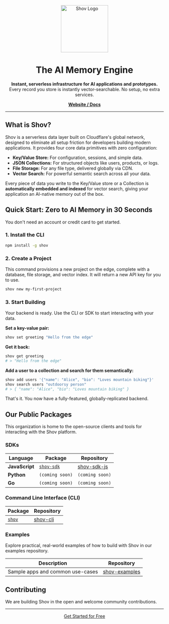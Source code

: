 <!-- Note: This file is automatically synced from the private /shov monorepo. -->
<!-- Triggering sync -->

<div align="center">
  <img src="https://shov.com/logos/shov-logo-white.svg" alt="Shov Logo" width="150"/>
</div>

<h1 align="center">The AI Memory Engine</h1>

<p align="center">
  <strong>Instant, serverless infrastructure for AI applications and prototypes.</strong>
  <br />
  Every record you store is instantly vector-searchable. No setup, no extra services.
</p>

<p align="center">
  <a href="https://shov.com"><strong>Website / Docs</strong></a>  
</p>

---

## What is Shov?

Shov is a serverless data layer built on Cloudflare's global network, designed to eliminate all setup friction for developers building modern applications. It provides four core data primitives with zero configuration:

-   **Key/Value Store:** For configuration, sessions, and simple data.
-   **JSON Collections:** For structured objects like users, products, or logs.
-   **File Storage:** For any file type, delivered globally via CDN.
-   **Vector Search:** For powerful semantic search across all your data.

Every piece of data you write to the Key/Value store or a Collection is **automatically embedded and indexed** for vector search, giving your application an AI-native memory out of the box.

## Quick Start: Zero to AI Memory in 30 Seconds

You don't need an account or credit card to get started.

### 1. Install the CLI

```bash
npm install -g shov
```

### 2. Create a Project

This command provisions a new project on the edge, complete with a database, file storage, and vector index. It will return a new API key for you to use.

```bash
shov new my-first-project
```

### 3. Start Building

Your backend is ready. Use the CLI or SDK to start interacting with your data.

**Set a key-value pair:**
```bash
shov set greeting "Hello from the edge"
```

**Get it back:**
```bash
shov get greeting
# > "Hello from the edge"
```

**Add a user to a collection and search for them semantically:**
```bash
shov add users '{"name": "Alice", "bio": "Loves mountain biking"}'
shov search users "outdoorsy person"
# > { "name": "Alice", "bio": "Loves mountain biking" }
```

That's it. You now have a fully-featured, globally-replicated backend.

## Our Public Packages

This organization is home to the open-source clients and tools for interacting with the Shov platform.

### SDKs

| Language       | Package                                     | Repository                                       |
| -------------- | ------------------------------------------- | ------------------------------------------------ |
| **JavaScript** | [`shov-sdk`](https://www.npmjs.com/package/shov-sdk) | [shov-sdk-js](./shov-sdk-js)                     |
| **Python**     | `(coming soon)`                             | `(coming soon)`                                  |
| **Go**         | `(coming soon)`                             | `(coming soon)`                                  |

### Command Line Interface (CLI)

| Package                               | Repository                             |
| ------------------------------------- | -------------------------------------- |
| [`shov`](https://www.npmjs.com/package/shov) | [shov-cli](./shov-cli)                 |

### Examples

Explore practical, real-world examples of how to build with Shov in our examples repository.

| Description                               | Repository                                   |
| ----------------------------------------- | ------------------------------------------ |
| Sample apps and common use-cases          | [shov-examples](./shov-examples)             |

## Contributing

We are building Shov in the open and welcome community contributions. 

---

<p align="center">
  <a href="https://shov.com/login">Get Started for Free</a>
</p>
